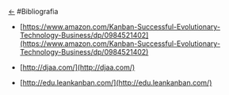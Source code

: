 [<-](./)
#Bibliografia
 - [https://www.amazon.com/Kanban-Successful-Evolutionary-Technology-Business/dp/0984521402](https://www.amazon.com/Kanban-Successful-Evolutionary-Technology-Business/dp/0984521402)

 - [http://djaa.com/](http://djaa.com/)
 - [http://edu.leankanban.com/](http://edu.leankanban.com/)
